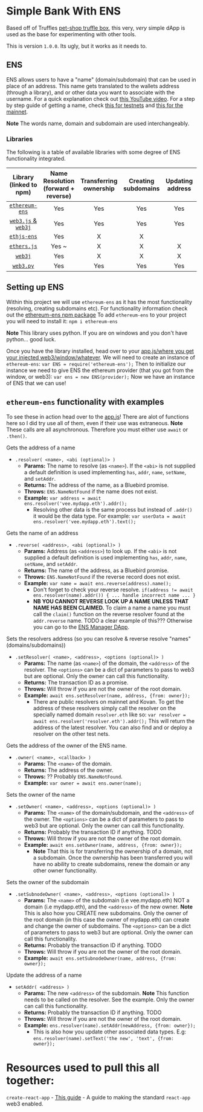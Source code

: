 # Simple Bank With ENS

Based off of Truffles [pet-shop truffle box](https://truffleframework.com/boxes/pet-shop), this very, _very_ simple dApp is used as the base for experimenting with other tools. 

This is version `1.0.0`. Its ugly, but it works as it needs to. 

## ENS

ENS allows users to have a "name" (domain/subdomain) that can be used in place of an address. This name gets translated to the wallets address (through a library), and or other data you want to associate with the username.
For a quick explanation check out [this YouTube video]().
For a step by step guide of getting a name, check [this for testnets]() and [this for the mainnet]().

**Note** The words name, domain and subdomain are used interchangeably. 

### Libraries

The following is a table of available libraries with some degree of ENS functionality integrated. 

| Library (linked to npm) | Name Resolution (forward + reverse) | Transferring ownership | Creating subdomains | Updating address | Updating other records | Configuring reverse resolution (`.claim()`) | 
|:-------:|:---------------:|:----------------------:|:-------------------:|:---------:|:---------------------:|:------------------------------:|
| [`ethereum-ens`](https://www.npmjs.com/package/ethereum-ens) | Yes | Yes | Yes | Yes | Yes | X |
| [`web3.js` & `web3j`](https://www.npmjs.com/package/web3) | Yes | Yes | Yes | Yes | Yes | X |
| [`ethjs-ens`](https://www.npmjs.com/package/ethjs-ens) | Yes | X | X |  | X | X |
| [`ethers.js`](https://www.npmjs.com/package/ethers) | Yes ~ | X | X | X | X | X |
| [`web3j`](https://web3j.readthedocs.io/en/stable/ens.html) | Yes | X | X| X | X | X |
| [`web3.py`](https://www.npmjs.com/package/web3) | Yes | Yes | Yes | Yes | X | Yes |

## Setting up ENS

Within this project we will use `ethereum-ens` as it has the most functionality (resolving, creating subdomains etc). For functionality information check out the [ethereum-ens npm package](https://www.npmjs.com/package/ethereum-ens/v/0.7.7)
To add `ethereum-ens` to your project you will need to install it:
`npm i ethereum-ens`

**Note** This library uses python. If you are on windows and you don't have python... good luck.

Once you have the library installed, head over to your [app.js/where you get your injected web3/window/whatever](./src/js/app.js). We will need to create an instance of `ethereum-ens`:
`var ENS = require('ethereum-ens');`
Then to initialize our instance we need to give ENS the ethereum provider (that you got from the window, or web3):
`var ens = new ENS(provider);`
Now we have an instance of ENS that we can use!

## `ethereum-ens` functionality with examples

To see these in action head over to the [app.js](./src/js/app.js)! There are alot of functions here so I did try use all of them, even if their use was extraneous. 
**Note** These calls are all asynchronous. Therefore you must either use `await` or `.then()`. 

Gets the address of a name
* `.resolver( <name>, <abi (optional)> )`
    * **Params:** The name to resolve (as `<name>`). If the `<abi>` is not supplied a default definition is used implementing `has`, `addr`, `name`, `setName`, and `setAddr`. 
    * **Returns:** The address of the name, as a Bluebird promise. 
    * **Throws:** `ENS.NameNotFound` if the name does not exist.
    * **Example:** `var address = await ens.resolver('vee.mydapp.eth').addr();`
        * Resolving other data is the same process but instead of `.addr()` it would be the data type. For example: `var userData = await ens.resolver('vee.mydapp.eth').text();`

Gets the name of an address
* `.reverse( <address>, <abi (optional)> )`
    * **Params:** Address (as `<address>`) to look up.  If the `<abi>` is not supplied a default definition is used implementing `has`, `addr`, `name`, `setName`, and `setAddr`. 
    * **Returns:** The name of the address, as a Bluebird promise. 
    * **Throws:** `ENS.NameNotFound` if the reverse record does not exist.
    * **Example:** `var name = await ens.reverse(address).name();`
        * Don't forget to check your reverse resolve. `if(address != await ens.resolver(name).addr()) { ... handle incorrect name ... }`
        * **NB YOU CANNOT REVERSE LOOK UP A NAME UNLESS THAT NAME HAS BEEN CLAIMED.** To claim a name a name you must call the `claim()` function on the reverse resolver found at the `addr.reverse` name. TODO a clear example of this??? Otherwise you can go to the [ENS Manager DApp](https://manager.ens.domains/).
        
Sets the resolvers address (so you can resolve & reverse resolve "names" (domains/subdomains))
* `.setResolver( <name>, <address>, <options (optional)> )`
    * **Params:** The name (as `<name>`) of the domain, the `<address>` of the resolver. The `<options>` can be a dict of parameters to pass to web3 but are optional. Only the owner can call this functionality. 
    * **Returns:** The transaction ID as a promise.
    * **Throws:** Will throw if you are not the owner of the root domain. 
    * **Example:** `await ens.setResolver(name, address, {from: owner});`
        * There are public resolvers on mainnet and Kovan. To get the address of these resolvers simply call the resolver on the specially named domain `resolver.eth` like so: `var resolver = await ens.resolver('resolver.eth').addr();` This will return the address of the latest resolver. You can also find and or deploy a resolver on the other test nets. 

Gets the address of the owner of the ENS name.
* `.owner( <name>, <callback> )`
    * **Params:** The `<name>` of the domain. 
    * **Returns:** The address of the owner.
    * **Throws:** ?? Probably `ENS.NameNotFound`.
    * **Example:** `var owner = await ens.owner(name);`

Sets the owner of the name
* `.setOwner( <name>, <address>, <options (optional)> )`
    * **Params:** The `<name>` of the domain/subdomain, and the `<address>` of the owner. The `<options>` can be a dict of parameters to pass to web3 but are optional. Only the owner can call this functionality. 
    * **Returns:** Probably the transaction ID if anything. TODO
    * **Throws:** Will throw if you are not the owner of the root domain. 
    * **Example:** `await ens.setOwner(name, address, {from: owner});`
        * **Note** That this is for transferring the ownership of a domain, not a subdomain. Once the ownership has been transferred you will have no ability to create subdomains, renew the domain or any other owner functionality. 

Sets the owner of the subdomain
* `.setSubnodeOwner( <name>, <address>, <options (optional)> )`
    * **Params:** The `<name>` of the subdomain (i.e vee.mydapp.eth) NOT a domain (i.e mydapp.eth), and the `<address>` of the new owner. **Note** This is also how you CREATE new subdomains. Only the owner of the root domain (in this case the owner of mydapp.eth) can create and change the owner of subdomains. The `<options>` can be a dict of parameters to pass to web3 but are optional. Only the owner can call this functionality. 
    * **Returns:** Probably the transaction ID if anything. TODO
    * **Throws:** Will throw if you are not the owner of the root domain. 
    * **Example:** `await ens.setSubnodeOwner(name, address, {from: owner});`

Update the address of a name
* `setAddr( <address> )`
    * **Params:** The new `<address>` of the subdomain. **Note** This function needs to be called on the resolver. See the example. Only the owner can call this functionality. 
    * **Returns:** Probably the transaction ID if anything. TODO
    * **Throws:** Will throw if you are not the owner of the root domain. 
    * **Example:** `ens.resolver(name).setAddr(newAddress, {from: owner});`
        * This is also how you update other associated data types. E.g: `ens.resolver(name).setText('the new', 'text', {from: owner});`

# Resources used to pull this all together:

`create-react-app` -
[This guide](https://medium.com/coinmonks/building-ethereum-dapps-with-reactjs-truffle-contract-web3-a-ui-for-tokenzendr-a-smart-bf345478b116) - A guide to making the standard `react-app` web3 enabled. 
